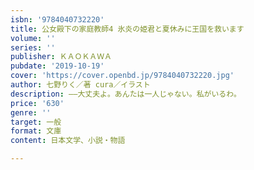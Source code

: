 ```yaml
---
isbn: '9784040732220'
title: 公女殿下の家庭教師4 氷炎の姫君と夏休みに王国を救います
volume: ''
series: ''
publisher: ＫＡＯＫＡＷＡ
pubdate: '2019-10-19'
cover: 'https://cover.openbd.jp/9784040732220.jpg'
author: 七野りく／著 cura／イラスト
description: ――大丈夫よ。あんたは一人じゃない。私がいるわ。
price: '630'
genre: ''
target: 一般
format: 文庫
content: 日本文学、小説・物語

---
```

